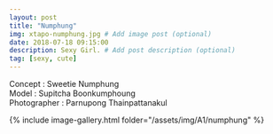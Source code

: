 ```yaml
---
layout: post
title: "Numphung"
img: xtapo-numphung.jpg # Add image post (optional)
date: 2018-07-18 09:15:00
description: Sexy Girl. # Add post description (optional)
tag: [sexy, cute]
---
```

Concept : Sweetie Numphung  
Model : Supitcha Boonkumphoung  
Photographer : Parnupong Thainpattanakul     

{% include image-gallery.html folder="/assets/img/A1/numphung" %}
